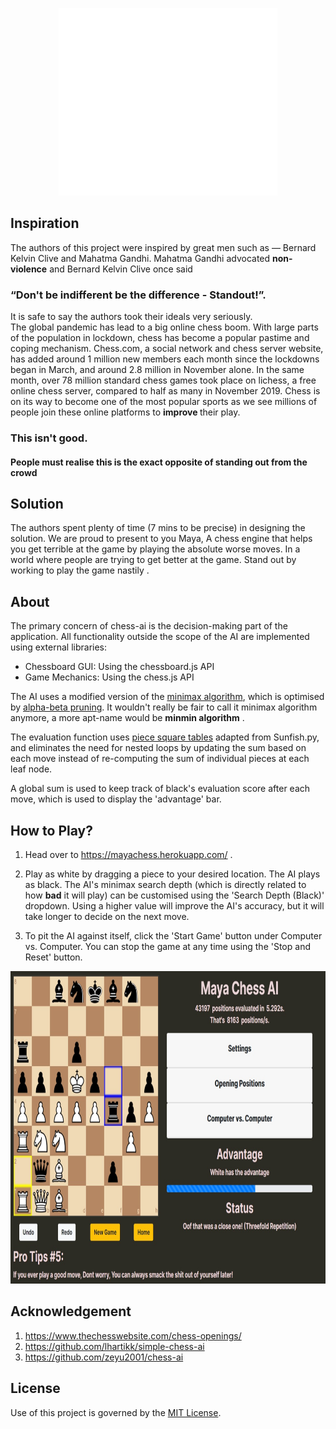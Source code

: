 <p align="center">
<img src= "mayalogo.png" width="350" height="300">
</p>

## Inspiration
The authors of this project were inspired by great men such as ― Bernard Kelvin Clive and Mahatma Gandhi. Mahatma Gandhi advocated <b>non-violence</b> and Bernard Kelvin Clive once said<br> <h3>“Don't be indifferent be the difference - Standout!”. </h3>
It is safe to say the authors took their ideals very seriously. <br>
The global pandemic has lead to a big online chess boom. With large parts of the population in lockdown, chess has become a popular pastime and coping mechanism. Chess.com, a social network and chess server website, has added around 1 million new members each month since the lockdowns began in March, and around 2.8 million in November alone. In the same month, over 78 million standard chess games took place on lichess, a free online chess server, compared to half as many in November 2019. Chess is on its way to become one of the most popular sports as we see millions of people join these online platforms to <b>improve </b>their play.
<h3> This isn't good. </h3>
<h4> People must realise this is the exact <b>opposite</b> of <b>standing out</b> from the crowd  </h4>

## Solution
The authors spent plenty of time (7 mins to be precise) in designing the solution. We are proud to present to you Maya, A chess engine that helps you get terrible at the game by playing the absolute worse moves.
In a world where people are trying to get better at the game. Stand out by working to play the game nastily .
## About
 

The primary concern of chess-ai is the decision-making part of the application. All functionality outside the scope of the AI are implemented using external libraries:
- Chessboard GUI: Using the chessboard.js API
- Game Mechanics: Using the chess.js API

The AI uses a modified version of the [minimax algorithm](https://en.wikipedia.org/wiki/Minimax), which is optimised by [alpha-beta pruning](https://en.wikipedia.org/wiki/Alpha%E2%80%93beta_pruning). It wouldn't really be fair to call it minimax algorithm anymore, a more apt-name would be <b>minmin algorithm</b> .

The evaluation function uses [piece square tables](https://www.chessprogramming.org/Piece-Square_Tables) adapted from Sunfish.py, and eliminates the need for nested loops by updating the sum based on each move instead of re-computing the sum of individual pieces at each leaf node.

A global sum is used to keep track of black's evaluation score after each move, which is used to display the 'advantage' bar. 

## How to Play?
1. Head over to https://mayachess.herokuapp.com/ .

2. Play as white by dragging a piece to your desired location. The AI plays as black. The AI's minimax search depth (which is directly related to how <b>bad</b> it will play) can be customised using the 'Search Depth (Black)' dropdown. Using a higher value will improve the AI's accuracy, but it will take longer to decide on the next move.

3. To pit the AI against itself, click the 'Start Game' button under Computer vs. Computer. You can stop the game at any time using the 'Stop and Reset' button.
<p align="center">
<img src="Game-screenshot-1.jpeg" width ="800" height="500">
</p>

## Acknowledgement
1. https://www.thechesswebsite.com/chess-openings/
2. https://github.com/lhartikk/simple-chess-ai
3. https://github.com/zeyu2001/chess-ai

## License
Use of this project is governed by the [MIT License](LICENSE).
